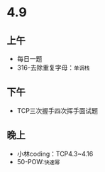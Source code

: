 # 4.9

## 上午

- 每日一题
- 316-去除重复字母：`单调栈`

## 下午

- TCP三次握手四次挥手面试题

## 晚上

- 小林coding：TCP4.3~4.16
- 50-POW:`快速幂`



